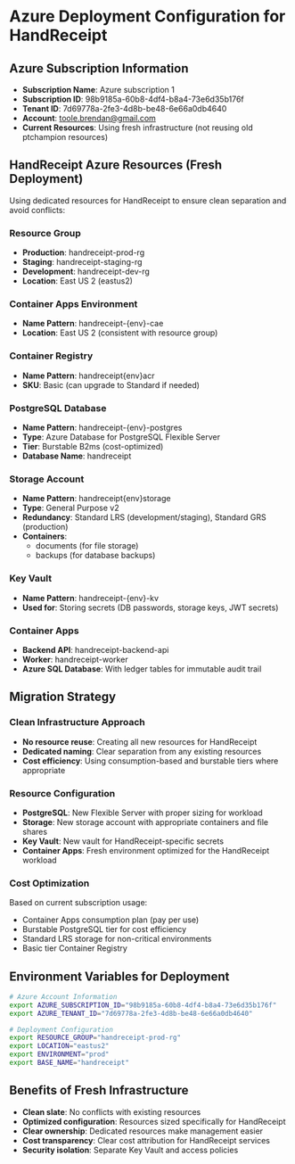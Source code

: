 # Azure Deployment Configuration for HandReceipt

## Azure Subscription Information
- **Subscription Name**: Azure subscription 1
- **Subscription ID**: 98b9185a-60b8-4df4-b8a4-73e6d35b176f
- **Tenant ID**: 7d69778a-2fe3-4d8b-be48-6e66a0db4640
- **Account**: toole.brendan@gmail.com
- **Current Resources**: Using fresh infrastructure (not reusing old ptchampion resources)

## HandReceipt Azure Resources (Fresh Deployment)
Using dedicated resources for HandReceipt to ensure clean separation and avoid conflicts:

### Resource Group
- **Production**: handreceipt-prod-rg
- **Staging**: handreceipt-staging-rg  
- **Development**: handreceipt-dev-rg
- **Location**: East US 2 (eastus2)

### Container Apps Environment
- **Name Pattern**: handreceipt-{env}-cae
- **Location**: East US 2 (consistent with resource group)

### Container Registry
- **Name Pattern**: handreceipt{env}acr
- **SKU**: Basic (can upgrade to Standard if needed)

### PostgreSQL Database
- **Name Pattern**: handreceipt-{env}-postgres
- **Type**: Azure Database for PostgreSQL Flexible Server
- **Tier**: Burstable B2ms (cost-optimized)
- **Database Name**: handreceipt

### Storage Account
- **Name Pattern**: handreceipt{env}storage
- **Type**: General Purpose v2
- **Redundancy**: Standard LRS (development/staging), Standard GRS (production)
- **Containers**: 
  - documents (for file storage)
  - backups (for database backups)

### Key Vault
- **Name Pattern**: handreceipt-{env}-kv
- **Used for**: Storing secrets (DB passwords, storage keys, JWT secrets)

### Container Apps
- **Backend API**: handreceipt-backend-api
- **Worker**: handreceipt-worker  
- **Azure SQL Database**: With ledger tables for immutable audit trail

## Migration Strategy

### Clean Infrastructure Approach
- **No resource reuse**: Creating all new resources for HandReceipt
- **Dedicated naming**: Clear separation from any existing resources
- **Cost efficiency**: Using consumption-based and burstable tiers where appropriate

### Resource Configuration
- **PostgreSQL**: New Flexible Server with proper sizing for workload
- **Storage**: New storage account with appropriate containers and file shares
- **Key Vault**: New vault for HandReceipt-specific secrets
- **Container Apps**: Fresh environment optimized for the HandReceipt workload

### Cost Optimization
Based on current subscription usage:
- Container Apps consumption plan (pay per use)
- Burstable PostgreSQL tier for cost efficiency
- Standard LRS storage for non-critical environments
- Basic tier Container Registry

## Environment Variables for Deployment
```bash
# Azure Account Information
export AZURE_SUBSCRIPTION_ID="98b9185a-60b8-4df4-b8a4-73e6d35b176f"
export AZURE_TENANT_ID="7d69778a-2fe3-4d8b-be48-6e66a0db4640"

# Deployment Configuration
export RESOURCE_GROUP="handreceipt-prod-rg"
export LOCATION="eastus2"
export ENVIRONMENT="prod"
export BASE_NAME="handreceipt"
```

## Benefits of Fresh Infrastructure
- **Clean slate**: No conflicts with existing resources
- **Optimized configuration**: Resources sized specifically for HandReceipt
- **Clear ownership**: Dedicated resources make management easier
- **Cost transparency**: Clear cost attribution for HandReceipt services
- **Security isolation**: Separate Key Vault and access policies 